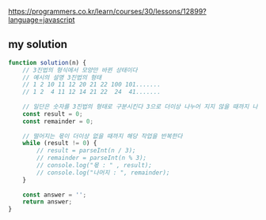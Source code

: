 https://programmers.co.kr/learn/courses/30/lessons/12899?language=javascript

## my solution
```javascript
function solution(n) {
    // 3진법의 형식에서 모양만 바뀐 상태이다
    // 예시의 설명 3진법의 형태
    // 1 2 10 11 12 20 21 22 100 101.......
    // 1 2  4 11 12 14 21 22  24  41.......
    
    // 일단은 숫자를 3진법의 형태로 구분시킨다 3으로 더이상 나누어 지지 않을 때까지 나누는 수를 구해준다
    const result = 0;
    const remainder = 0;
    
    // 떨어지는 몫이 더이상 없을 때까지 해당 작업을 반복한다
    while (result != 0) {
        // result = parseInt(n / 3);
        // remainder = parseInt(n % 3);
        // console.log("몫 : " , result);
        // console.log("나머지 : ", remainder);
    }
    
    const answer = '';
    return answer;
}
```